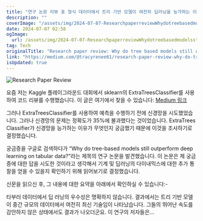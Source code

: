 ```yaml
---
title: "연구 논문 리뷰 표 형식 데이터에서 트리 기반 모델이 여전히 딥러닝을 능가하는 이유"
description: ""
coverImage: "/assets/img/2024-07-07-ResearchpaperreviewWhydotreebasedmodelsstilloutperformdeeplearningontabulardata_0.png"
date: 2024-07-07 02:58
ogImage:
  url: /assets/img/2024-07-07-ResearchpaperreviewWhydotreebasedmodelsstilloutperformdeeplearningontabulardata_0.png
tag: Tech
originalTitle: "Research paper review: Why do tree based models still outperform deep learning on tabular data?"
link: "https://medium.com/@tracyrenee61/research-paper-review-why-do-tree-based-models-still-outperform-deep-learning-on-tabular-data-3bb9e9ff0846"
isUpdated: true
---
```


![Research Paper Review](/assets/img/2024-07-07-ResearchpaperreviewWhydotreebasedmodelsstilloutperformdeeplearningontabulardata_0.png)

요즘 저는 Kaggle 플레이그라운드 대회에서 sklearn의 ExtraTreesClassifier를 사용하여 코드 리뷰를 수행했습니다. 이 글은 여기에서 찾을 수 있습니다: [Medium 링크](https://medium.com/@tracyrenee61/sometimes-sklearn-outperforms-tensorflow-when-making-predictions-on-tabular-data-7fa997f662dc)

그러나 ExtraTreesClassifier를 사용하여 예측을 수행하기 전에 신경망을 시도했었습니다. 그러나 신경망의 문제는 정확도가 35%에 불과했다는 것이었습니다. ExtraTrees Classifier가 신경망을 능가하는 이유가 무엇인지 궁금했기 때문에 이것을 조사하기로 결정했습니다.

궁금증을 구글로 검색하다가 “Why do tree-based models still outperform deep learning on tabular data?”라는 제목의 연구 논문을 발견했습니다. 이 논문은 제 궁금증에 대한 답을 시도한 것이라고 생각해서 기계 및 딥러닝의 다이내믹스에 대한 추가 통찰을 얻을 수 있을지 확인하기 위해 읽어보기로 결정했습니다.

<!-- cozy-coder - 수평 -->

<ins class="adsbygoogle"
     style="display:block"
     data-ad-client="ca-pub-4877378276818686"
     data-ad-slot="1107185301"
     data-ad-format="auto"
     data-full-width-responsive="true"></ins>

<script>
     (adsbygoogle = window.adsbygoogle || []).push({});
</script>

신문을 읽으신 후, 그 내용에 대한 요약을 아래에서 확인하실 수 있습니다:-

타부러 데이터에서 딥 러닝의 우수성은 명확하지 않습니다. 결과에서는 트리 기반 모델이 중간 규모의 데이터에서 여전히 최신 기술임이 나타났습니다. 그들의 뛰어난 속도를 감안하지 않은 상태에서도 결과가 나오더군요. 이 연구의 저자들은...
